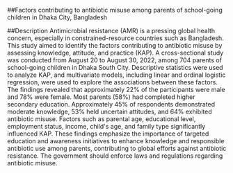 ##Factors contributing to antibiotic misuse among parents of school-going children in Dhaka City, Bangladesh

##Description
Antimicrobial resistance (AMR) is a pressing global health concern, especially in constrained-resource countries such as Bangladesh. This study aimed to identify the factors contributing to antibiotic misuse by assessing knowledge, attitude, and practice (KAP). A cross-sectional study was conducted from August 20 to August 30, 2022, among 704 parents of school-going children in Dhaka South City. Descriptive statistics were used to analyze KAP, and multivariate models, including linear and ordinal logistic regression, were used to explore the associations between these factors. The findings revealed that approximately 22% of the participants were male and 78% were female. Most parents (58%) had completed higher secondary education. Approximately 45% of respondents demonstrated moderate knowledge, 53% held uncertain attitudes, and 64% exhibited antibiotic misuse. Factors such as parental age, educational level, employment status, income, child's age, and family type significantly influenced KAP. These findings emphasize the importance of targeted education and awareness initiatives to enhance knowledge and responsible antibiotic use among parents, contributing to global efforts against antibiotic resistance. The government should enforce laws and regulations regarding antibiotic misuse.
